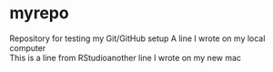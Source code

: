# myrepo
Repository for testing my Git/GitHub setup
A line I wrote on my local computer  
This is a line from RStudioanother line I wrote on my new mac
